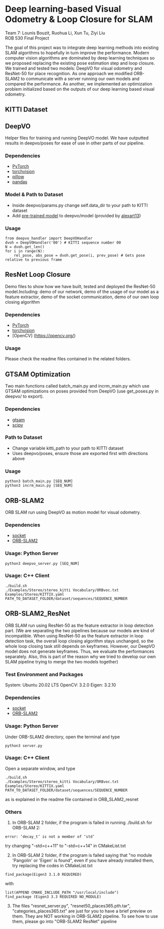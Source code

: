 # Deep learning-based Visual Odometry & Loop Closure for SLAM
Team 7: Lounis Bouzit, Ruohua Li, Xun Tu, Ziyi Liu\
ROB 530 Final Project

The goal of this project was to integrate deep learning methods into existing SLAM algorithms to hopefully in turn improve the performance. Modern computer vision algorithms are dominated by deep learning techniques so we proposed replacing the existing pose estimation step and loop closure. We trained and tested two models: DeepVO for visual odometry and ResNet-50 for place recognition. As one approach we modified ORB-SLAM2 to communicate with a server running our own models and compared the performance. As another, we implemented an optimization problem initialized based on the outputs of our deep learning based visual odometry.

## KITTI Dataset

## DeepVO
Helper files for training and running DeepVO model. We have outputted results in deepvo/poses for ease of use in other parts of our pipeline.
### Dependencies
- [PyTorch](https://pytorch.org/get-started/locally/)
- [torchvision](https://pytorch.org/get-started/locally/) 
- [pillow](https://pillow.readthedocs.io/en/stable/installation.html)
- [pandas](https://pandas.pydata.org/docs/getting_started/install.html) 
### Model & Path to Dataset
- Inside deepvo/params.py change self.data_dir to your path to KITTI dataset
- Add [pre-trained model](https://drive.google.com/file/d/1l0s3rYWgN8bL0Fyofee8IhN-0knxJF22/view) to deepvo/model (provided by [alexart13](https://github.com/alexart13))
### Usage
```
from deepvo_handler import DeepVOHandler
dvoh = DeepVOHandler('00') # KITTI sequence number 00
N = dvoh.get_len()
for i in range(N):
    rel_pose, abs_pose = dvoh.get_pose(i, prev_pose) # Gets pose relative to previous frame
```

## ResNet Loop Closure
Demo files to show how we have built, tested and deployed the ResNet-50 model.Including: demo of our network, demo of the usage of our model as a feature extractor, demo of the socket communication, demo of our own loop closing algorithm
### Dependencies
- [PyTorch](https://pytorch.org/get-started/locally/)
- [torchvision](https://pytorch.org/get-started/locally/) 
- [OpenCV] (https://opencv.org/)

### Usage
Please check the readme files contained in the related folders. 


## GTSAM Optimization
Two main functions called batch_main.py and incrm_main.py which use GTSAM optimizations on poses provided from DeepVO (use get_poses.py in deepvo/ to export).
### Dependencies
- [gtsam](https://pypi.org/project/gtsam/)
- [scipy](https://docs.scipy.org/doc/scipy/reference/spatial.transform.html)

### Path to Dataset
- Change variable kitti_path to your path to KITTI dataset
- Uses deepvo/poses, ensure those are exported first with directions above

### Usage
```
python3 batch_main.py [SEQ_NUM]
python3 incrm_main.py [SEQ_NUM]
```

## ORB-SLAM2
ORB SLAM run using DeepVO as motion model for visual odometry.

### Dependencies
- [socket](https://docs.python.org/3/library/socket.html)
- [ORB-SLAM2](https://github.com/raulmur/ORB_SLAM2)

### Usage: Python Server
```
python3 deepvo_server.py [SEQ_NUM]
```

### Usage: C++ Client
```
./build.sh
./Examples/Stereo/stereo_kitti Vocabulary/ORBvoc.txt Examples/Stereo/KITTIX.yaml PATH_TO_DATASET_FOLDER/dataset/sequences/SEQUENCE_NUMBER
```
## ORB-SLAM2_ResNet
ORB SLAM run using ResNet-50 as the feature extractor in loop detection part.
(We are separating the two pipelines because our models are kind of incompatible.
When using ResNet-50 as the feature extractor in loop detection task, the overall loop closing algorithm stays unchanged, so the whole loop closing task still depends on keyframes. However, our DeepVO model does not generate keyframes. Thus, we evaluate the performances separately. Also, this is part of the reason why we tried to develop our own SLAM pipeline trying to merge the two models together)

### Test Environment and Packages
System: Ubuntu 20.02 LTS
OpenCV: 3.2.0
Eigen: 3.2.10

### Dependencies
- [socket](https://docs.python.org/3/library/socket.html)
- [ORB-SLAM2](https://github.com/raulmur/ORB_SLAM2)

### Usage: Python Server
Under ORB-SLAM2 directory, open the terminal and type
```
python3 server.py
```

### Usage: C++ Client
Open a separate window, and type
```
./build.sh
./Examples/Stereo/stereo_kitti Vocabulary/ORBvoc.txt Examples/Stereo/KITTIX.yaml PATH_TO_DATASET_FOLDER/dataset/sequences/SEQUENCE_NUMBER
```
as is explained in the readme file contained in ORB_SLAM2_resnet
### Others
1. In ORB-SLAM 2 folder, if the program is failed in running ./build.sh for ORB-SLAM 2: 
```
error: ‘decay_t’ is not a member of ‘std’ 
```
try changing "-std=c++11" to "-std=c++14" in CMakeList.txt

2. In ORB-SLAM 2 folder, if the program is failed saying that "no module 'Pangolin' or 'Eigen' is found", even if you have already installed them, try replacing the codes in CMakeList.txt
```
find_package(Eigen3 3.1.0 REQUIRED)
```
with 
```
list(APPEND CMAKE_INCLUDE_PATH "/usr/local/include")
find_package (Eigen3 3.3 REQUIRED NO_MODULE)
```
3. The files "resnet_server.py", "resnet50_places365.pth.tar", "categories_places365.txt" are just for you to have a brief preview on them. They are NOT working in ORB-SLAM2 pipeline. To see how to use them, please go into "ORB-SLAM2 ResNet" pipeline
